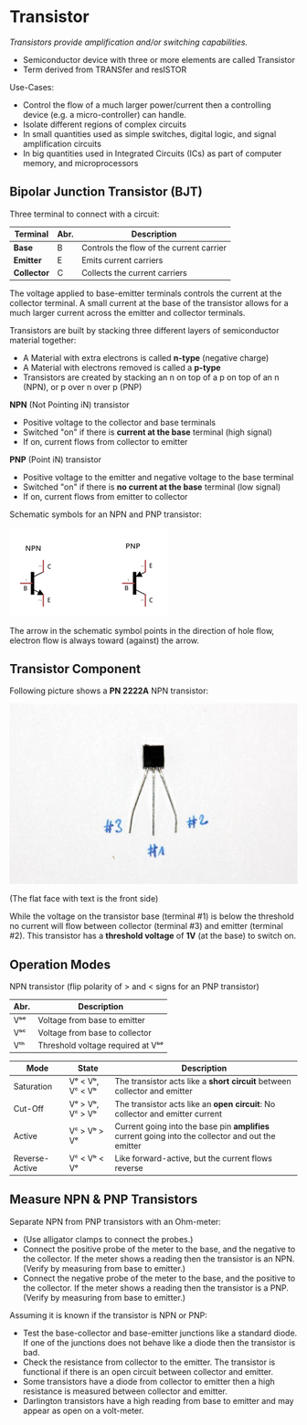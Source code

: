 # Transistor

_Transistors provide amplification and/or switching capabilities._

* Semiconductor device with three or more elements are called Transistor
* Term derived from TRANSfer and resISTOR

Use-Cases:

* Control the flow of a much larger power/current then a controlling device
  (e.g. a micro-controller) can handle.
* Isolate different regions of complex circuits
* In small quantities used as simple switches, digital logic, and signal
  amplification circuits
* In big quantities used in Integrated Circuits (ICs) as part of computer
  memory, and microprocessors

## Bipolar Junction Transistor (BJT)

Three terminal to connect with a circuit:

| Terminal       | Abr. | Description                              |
|----------------|------|------------------------------------------|
| **Base**       | B    | Controls the flow of the current carrier |
| **Emitter**    | E    | Emits current carriers                   |
| **Collector**  | C    | Collects the current carriers            |

The voltage applied to base-emitter terminals controls the current at the 
collector terminal. A small current at the base of the transistor 
allows for a much larger current across the emitter and collector terminals.

Transistors are built by stacking three different layers of semiconductor
material together:

* A Material with extra electrons is called **n-type** (negative charge)
* A Material with electrons removed is called a **p-type**
* Transistors are created by stacking an n on top of a p on top of an n (NPN),
  or p over n over p (PNP)

**NPN** (Not Pointing iN) transistor

- Positive voltage to the collector and base terminals
- Switched "on" if there is **current at the base** terminal (high signal)
- If on, current flows from collector to emitter

**PNP** (Point iN) transistor

- Positive voltage to the emitter and negative voltage to the base terminal
- Switched "on" if there is **no current at the base** terminal (low signal)
- If on, current flows from emitter to collector

Schematic symbols for an NPN and PNP transistor:

![transistor_bjt_schematic.png](transistor_bjt_schematic.png)

The arrow in the schematic symbol points in the direction of hole flow,
electron flow is always toward (against) the arrow.

## Transistor Component

Following picture shows a **PN 2222A** NPN transistor:

![transistor.jpg](transistor.jpg)

(The flat face with text is the front side)

While the voltage on the transistor base (terminal #1) is below the threshold no current will flow between collector (terminal #3) and emitter (terminal #2). This transistor has a **threshold voltage** of **1V** (at the base) to switch on.

## Operation Modes

NPN transistor (flip polarity of > and < signs for an PNP transistor)

| Abr. | Description                       |
|------|-----------------------------------|
| Vᵇᵉ  | Voltage from base to emitter      |
| Vᵇᶜ  | Voltage from base to collector    | 
| Vᵗʰ  | Threshold voltage required at Vᵇᵉ |

| Mode           | State            | Description |
|----------------|------------------|-------------|
| Saturation     | Vᵉ < Vᵇ, Vᶜ < Vᵇ | The transistor acts like a **short circuit** between collector and emitter |
| Cut-Off        | Vᵉ > Vᵇ, Vᶜ > Vᵇ | The transistor acts like an **open circuit**: No collector and emitter current |
| Active         | Vᶜ > Vᵇ > Vᵉ     | Current going into the base pin **amplifies** current going into the collector and out the emitter |
| Reverse-Active | Vᶜ < Vᵇ < Vᵉ     | Like forward-active, but the current flows reverse |

## Measure NPN & PNP Transistors

Separate NPN from PNP transistors with an Ohm-meter:

- (Use alligator clamps to connect the probes.)
- Connect the positive probe of the meter to the base, and the negative to the
  collector. If the meter shows a reading then the transistor is an NPN. (Verify
  by measuring from base to emitter.)
- Connect the negative probe of the meter to the base, and the positive to the
  collector. If the meter shows a reading then the transistor is a PNP. (Verify
  by measuring from base to emitter.)

Assuming it is known if the transistor is NPN or PNP:

- Test the base-collector and base-emitter junctions like a standard diode. If
  one of the junctions does not behave like a diode then the transistor is bad.
- Check the resistance from collector to the emitter. The transistor is functional
  if there is an open circuit between collector and emitter.
- Some transistors have a diode from collector to emitter then a high resistance
  is measured between collector and emitter.
- Darlington transistors have a high reading from base to emitter and may appear
  as open on a volt-meter.
